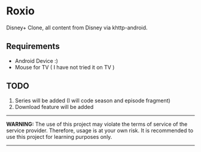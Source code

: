 # Roxio

Disney+ Clone, all content from Disney via khttp-android.

## Requirements

- Android Device :)
- Mouse for TV ( I have not tried it on TV )

## TODO

1. Series will be added (I will code season and episode fragment)
2. Download feature will be added

---

**WARNING:** The use of this project may violate the terms of service of the service provider. Therefore, usage is at your own risk. It is recommended to use this project for learning purposes only.

---
